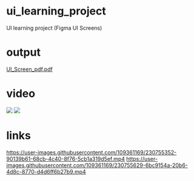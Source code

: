 # ui_learning_project
UI learning project (Figma UI Screens)

# output
[UI_Screen_pdf.pdf](https://github.com/DhorajiyaNency07/ui_learning_project/files/10978096/UI_Screen_pdf.pdf)

# video
<p>
<img src="https://user-images.githubusercontent.com/109361169/230755352-90139b61-68cb-4c40-8f76-5cb1a319d5ef.mp4">
<img src="https://user-images.githubusercontent.com/109361169/230755629-6bc9154a-20b6-4d8c-8770-d4d6ff6b27b9.mp4">
</p>

# links
https://user-images.githubusercontent.com/109361169/230755352-90139b61-68cb-4c40-8f76-5cb1a319d5ef.mp4
https://user-images.githubusercontent.com/109361169/230755629-6bc9154a-20b6-4d8c-8770-d4d6ff6b27b9.mp4
